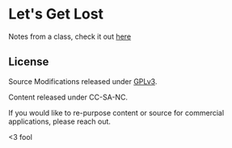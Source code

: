# Let's Get Lost

Notes from a class, check it out [here](http://foolzone.com/lets-get-lost)

## License

Source Modifications released under [GPLv3](http://www.gnu.org/licenses/gpl-3.0.en.html).

Content released under CC-SA-NC.  

If you would like to re-purpose content or source for commercial applications, please reach out.

<3 fool
